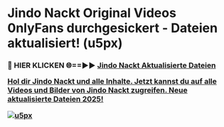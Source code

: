 # Jindo Nackt Original Videos 0nlyFans durchgesickert - Dateien aktualisiert! (u5px)

<h3>🔴 HIER KLICKEN 🌐==►► <a href="https://tinyurl.com/h6vf6nb8" rel="nofollow">Jindo Nackt Aktualisierte Dateien

Hol dir Jindo Nackt und alle Inhalte. Jetzt kannst du auf alle Videos und Bilder von Jindo Nackt zugreifen. Neue aktualisierte Dateien 2025!

[![u5px](https://i.imgur.com/sD4kR3V.gif)](https://tinyurl.com/h6vf6nb8)
